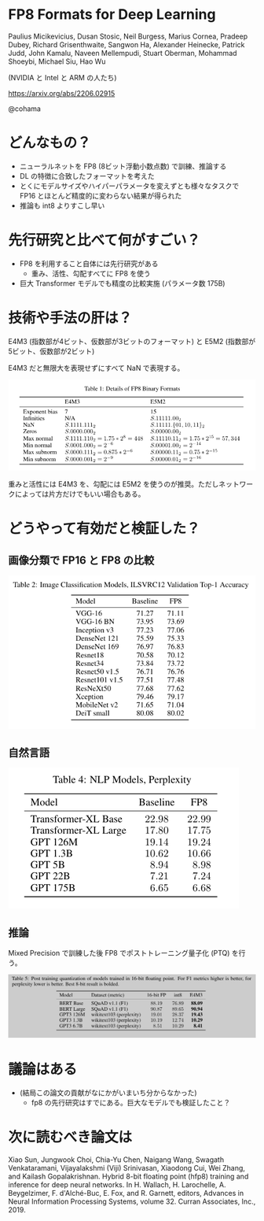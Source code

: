 FP8 Formats for Deep Learning
====
Paulius Micikevicius, Dusan Stosic, Neil Burgess, Marius Cornea, Pradeep Dubey, Richard Grisenthwaite, Sangwon Ha, Alexander Heinecke, Patrick Judd, John Kamalu, Naveen Mellempudi, Stuart Oberman, Mohammad Shoeybi, Michael Siu, Hao Wu

(NVIDIA と Intel と ARM の人たち)

https://arxiv.org/abs/2206.02915

@cohama

# どんなもの？

- ニューラルネットを FP8 (8ビット浮動小数点数) で訓練、推論する
- DL の特徴に合致したフォーマットを考えた
- とくにモデルサイズやハイパーパラメータを変えずとも様々なタスクで FP16 とほとんど精度的に変わらない結果が得られた
- 推論も int8 よりすこし早い

# 先行研究と比べて何がすごい？

- FP8 を利用すること自体には先行研究がある
  - 重み、活性、勾配すべてに FP8 を使う
- 巨大 Transformer モデルでも精度の比較実施 (パラメータ数 175B)

# 技術や手法の肝は？

E4M3 (指数部が4ビット、仮数部が3ビットのフォーマット) と E5M2 (指数部が5ビット、仮数部が2ビット)

E4M3 だと無限大を表現せずにすべて NaN で表現する。

![](./fp8/binary_format.png)

重みと活性には E4M3 を、勾配には E5M2 を使うのが推奨。ただしネットワークによっては片方だけでもいい場合もある。

# どうやって有効だと検証した？

## 画像分類で FP16 と FP8 の比較

![](./fp8/classification_result.png)

## 自然言語

![](./fp8/npl_result.png)

## 推論

Mixed Precision で訓練した後 FP8 でポストトレーニング量子化 (PTQ) を行う。

![](./fp8/infer_result.png)

# 議論はある

- (結局この論文の貢献がなにかがいまいち分からなかった)
  - fp8 の先行研究はすでにある。巨大なモデルでも検証したこと？

# 次に読むべき論文は

Xiao Sun, Jungwook Choi, Chia-Yu Chen, Naigang Wang, Swagath Venkataramani, Vijayalakshmi (Viji) Srinivasan, Xiaodong Cui, Wei Zhang, and Kailash Gopalakrishnan. Hybrid 8-bit floating point (hfp8) training and inference for deep neural networks. In H. Wallach, H. Larochelle, A. Beygelzimer, F. d'Alché-Buc, E. Fox, and R. Garnett, editors, Advances in Neural Information Processing Systems, volume 32. Curran Associates, Inc., 2019.
